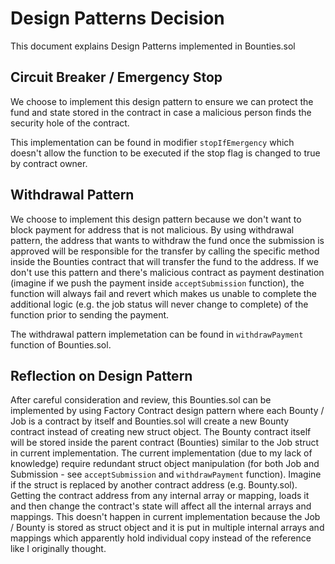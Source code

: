 # Design Patterns Decision
This document explains Design Patterns implemented in Bounties.sol 

## Circuit Breaker / Emergency Stop

We choose to implement this design pattern to ensure we can protect the fund and state stored in the contract in case a malicious person finds the security hole of the contract.

This implementation can be found in modifier `stopIfEmergency` which doesn't allow the function to be executed if the stop flag is changed to true by contract owner.

## Withdrawal Pattern

We choose to implement this design pattern because we don't want to block payment for address that is not malicious. By using withdrawal pattern, the address that wants to withdraw the fund once the submission is approved will be responsible for the transfer by calling the specific method inside the Bounties contract that will transfer the fund to the address. If we don't use this pattern and there's malicious contract as payment destination (imagine if we push the payment inside `acceptSubmission` function), the function will always fail and revert which makes us unable to complete the additional logic (e.g. the job status will never change to complete) of the function prior to sending the payment.

The withdrawal pattern implemetation can be found in `withdrawPayment` function of Bounties.sol.

## Reflection on Design Pattern

After careful consideration and review, this Bounties.sol can be implemented by using Factory Contract design pattern where each Bounty / Job is a contract by itself and Bounties.sol will create a new Bounty contract instead of creating new struct object. The Bounty contract itself will be stored inside the parent contract (Bounties) similar to the Job struct in current implementation. The current implementation (due to my lack of knowledge) require redundant struct object manipulation (for both Job and Submission - see `acceptSubmission` and `withdrawPayment` function). Imagine if the struct is replaced by another contract address (e.g. Bounty.sol). Getting the contract address from any internal array or mapping, loads it and then change the contract's state will affect all the internal arrays and mappings. This doesn't happen in current implementation because the Job / Bounty is stored as struct object and it is put in multiple internal arrays and mappings which apparently hold individual copy instead of the reference like I originally thought.  